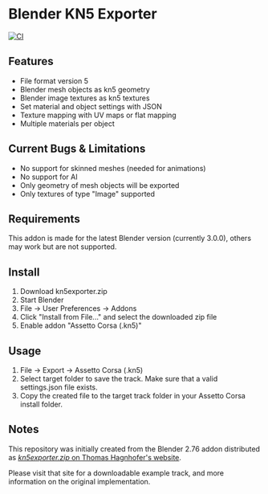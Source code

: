 # Blender KN5 Exporter

[![CI](https://github.com/moppius/blender-assetto-corsa-tools/actions/workflows/ci.yaml/badge.svg)](https://github.com/moppius/blender-assetto-corsa-tools/actions/workflows/ci.yaml)

## Features

* File format version 5
* Blender mesh objects as kn5 geometry
* Blender image textures as kn5 textures
* Set material and object settings with JSON
* Texture mapping with UV maps or flat mapping
* Multiple materials per object


## Current Bugs & Limitations

* No support for skinned meshes (needed for animations)
* No support for AI
* Only geometry of mesh objects will be exported
* Only textures of type "Image" supported


## Requirements
This addon is made for the latest Blender version (currently 3.0.0), others may work but are not supported.


## Install

1. Download kn5exporter.zip
2. Start Blender
3. File -> User Preferences -> Addons
4. Click "Install from File..."  and select the downloaded zip file
5. Enable addon "Assetto Corsa (.kn5)"


## Usage

1. File -> Export -> Assetto Corsa (.kn5)
2. Select target folder to save the track. Make sure that a valid settings.json file exists.
3. Copy the created file to the target track folder in your Assetto Corsa install folder.


## Notes

This repository was initially created from the Blender 2.76 addon distributed as [_kn5exporter.zip_ on Thomas Hagnhofer's website](https://site.hagn.io/assettocorsa/blender-kn5-exporter).

Please visit that site for a downloadable example track, and more information on the original implementation.
